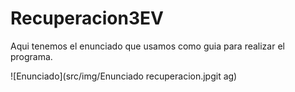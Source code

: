 # Recuperacion3EV
Aqui tenemos el enunciado que usamos como guia para realizar el programa.

![Enunciado](src/img/Enunciado recuperacion.jpgit ag)